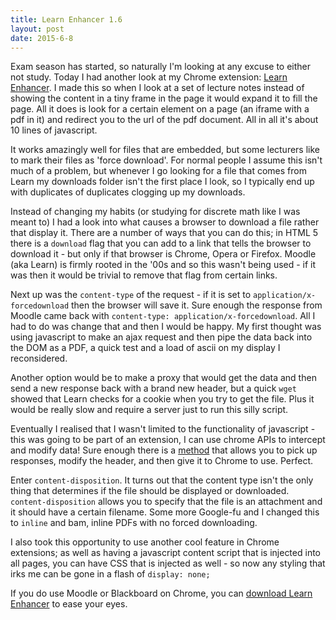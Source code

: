 ```yaml
---
title: Learn Enhancer 1.6
layout: post
date: 2015-6-8
---
```


Exam season has started, so naturally I'm looking at any excuse to either not study. Today I had another look at my Chrome extension: [Learn Enhancer](https://chrome.google.com/webstore/detail/learn-enhancer/dnllhgllbbihefjdpamldjnlpllogkcf?hl=en). I made this so when I look at a set of lecture notes instead of showing the content in a tiny frame in the page it would expand it to fill the page. All it does is look for a certain element on a page (an iframe with a pdf in it) and redirect you to the url of the pdf document. All in all it's about 10 lines of javascript.

It works amazingly well for files that are embedded, but some lecturers like to mark their files as 'force download'. For normal people I assume this isn't much of a problem, but whenever I go looking for a file that comes from Learn my downloads folder isn't the first place I look, so I typically end up with duplicates of duplicates clogging up my downloads.

Instead of changing my habits (or studying for discrete math like I was meant to) I had a look into what causes a browser to download a file rather that display it. There are a number of ways that you can do this; in HTML 5 there is a `download` flag that you can add to a link that tells the browser to download it - but only if that browser is Chrome, Opera or Firefox. Moodle (aka Learn) is firmly rooted in the '00s and so this wasn't being used - if it was then it would be trivial to remove that flag from certain links.

Next up was the `content-type` of the request - if it is set to `application/x-forcedownload` then the browser will save it. Sure enough the response from Moodle came back with `content-type: application/x-forcedownload`. All I had to do was change that and then I would be happy. My first thought was using javascript to make an ajax request and then pipe the data back into the DOM as a PDF, a quick test and a load of ascii on my display I reconsidered.

Another option would be to make a proxy that would get the data and then send a new response back with a brand new header, but a quick `wget` showed that Learn checks for a cookie when you try to get the file. Plus it would be really slow and require a server just to run this silly script.

Eventually I realised that I wasn't limited to the functionality of javascript - this was going to be part of an extension, I can use chrome APIs to intercept and modify data! Sure enough there is a [method](https://developer.chrome.com/extensions/webRequest#event-onHeadersReceived) that allows you to pick up responses, modify the header, and then give it to Chrome to use. Perfect.

Enter `content-disposition`. It turns out that the content type isn't the only thing that determines if the file should be displayed or downloaded. `content-disposition` allows you to specify that the file is an attachment and it should have a certain filename. Some more Google-fu and I changed this to `inline` and bam, inline PDFs with no forced downloading.

I also took this opportunity to use another cool feature in Chrome extensions; as well as having a javascript content script that is injected into all pages, you can have CSS that is injected as well - so now any styling that irks me can be gone in a flash of `display: none;`

If you do use Moodle or Blackboard on Chrome, you can [download Learn Enhancer](https://chrome.google.com/webstore/detail/learn-enhancer/dnllhgllbbihefjdpamldjnlpllogkcf?hl=en) to ease your eyes.
